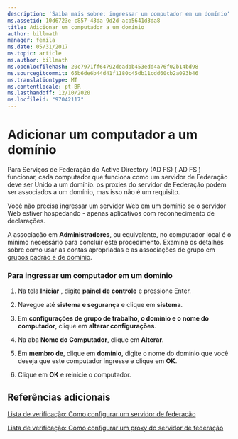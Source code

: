 ```yaml
---
description: 'Saiba mais sobre: ingressar um computador em um domínio'
ms.assetid: 10d6723e-c857-43da-9d2d-acb5641d3da8
title: Adicionar um computador a um domínio
author: billmath
manager: femila
ms.date: 05/31/2017
ms.topic: article
ms.author: billmath
ms.openlocfilehash: 20c7971ff64792deadbb453edd4a76f02b14bd98
ms.sourcegitcommit: 65b6de6b44d41f1180c45db11cdd60cb2a093b46
ms.translationtype: MT
ms.contentlocale: pt-BR
ms.lasthandoff: 12/10/2020
ms.locfileid: "97042117"
---
```

# <a name="join-a-computer-to-a-domain"></a>Adicionar um computador a um domínio

Para Serviços de Federação do Active Directory (AD FS) \( AD FS \) funcionar, cada computador que funciona como um servidor de Federação deve ser Unido a um domínio. os proxies do servidor de Federação podem ser associados a um domínio, mas isso não é um requisito.

Você não precisa ingressar um servidor Web em um domínio se o servidor Web estiver hospedando \- apenas aplicativos com reconhecimento de declarações.

A associação em **Administradores**, ou equivalente, no computador local é o mínimo necessário para concluir este procedimento.  Examine os detalhes sobre como usar as contas apropriadas e as associações de grupo em [grupos padrão e de domínio](https://go.microsoft.com/fwlink/?LinkId=83477).

### <a name="to-join-a-computer-to-a-domain"></a>Para ingressar um computador em um domínio

1.  Na tela **Iniciar** , digite **painel de controle** e pressione Enter.

2.  Navegue até **sistema e segurança** e clique em **sistema**.

3.  Em **configurações de grupo de trabalho, o domínio e o nome do computador**, clique em **alterar configurações**.

4.  Na aba **Nome do Computador**, clique em **Alterar**.

5.  Em **membro de**, clique em **domínio**, digite o nome do domínio que você deseja que este computador ingresse e clique em **OK**.

6.  Clique em **OK** e reinicie o computador.

## <a name="additional-references"></a>Referências adicionais
[Lista de verificação: Como configurar um servidor de federação](Checklist--Setting-Up-a-Federation-Server.md)

[Lista de verificação: Como configurar um proxy do servidor de federação](Checklist--Setting-Up-a-Federation-Server-Proxy.md)


